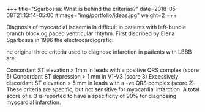 +++
title="Sgarbossa: What is behind the criterias?"
date=2018-05-08T21:13:14-05:00
#image="img/portfolio/ideas.jpg"
weight=2
+++
<!--more-->

Diagnosis of myocardial iscaemia is difficult in patients with left-bundle branch block og paced ventricular rhtyhm. 
First discribed by Elena Sgarbossa in 1996 the electrocardiografic:

he original three criteria used to diagnose infarction in patients with LBBB are:

Concordant ST elevation > 1mm in leads with a positive QRS complex (score 5)
Concordant ST depression > 1 mm in V1-V3 (score 3)
Excessively discordant ST elevation > 5 mm in leads with a -ve QRS complex (score 2).
These criteria are specific, but not sensitive for myocardial infarction. A total score of  ≥ 3 is reported to have a specificity of 90% for diagnosing myocardial infarction.  
